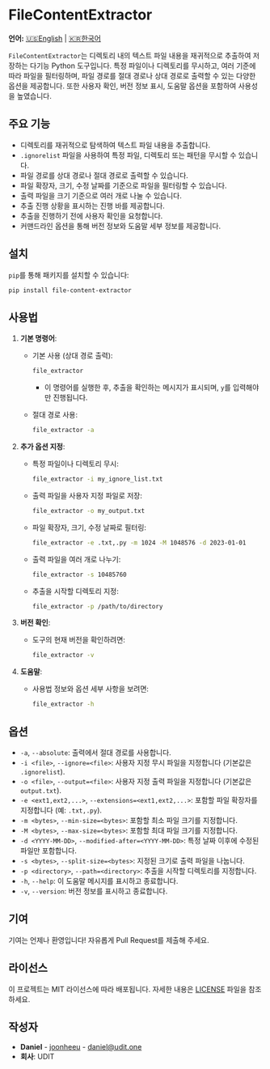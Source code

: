 # FileContentExtractor

**언어:** [🇺🇸English](README.md) | [🇰🇷한국어](README_ko.md)

`FileContentExtractor`는 디렉토리 내의 텍스트 파일 내용을 재귀적으로 추출하여 저장하는 다기능 Python 도구입니다. 특정 파일이나 디렉토리를 무시하고, 여러 기준에 따라 파일을 필터링하며, 파일 경로를 절대 경로나 상대 경로로 출력할 수 있는 다양한 옵션을 제공합니다. 또한 사용자 확인, 버전 정보 표시, 도움말 옵션을 포함하여 사용성을 높였습니다.

## 주요 기능

- 디렉토리를 재귀적으로 탐색하여 텍스트 파일 내용을 추출합니다.
- `.ignorelist` 파일을 사용하여 특정 파일, 디렉토리 또는 패턴을 무시할 수 있습니다.
- 파일 경로를 상대 경로나 절대 경로로 출력할 수 있습니다.
- 파일 확장자, 크기, 수정 날짜를 기준으로 파일을 필터링할 수 있습니다.
- 출력 파일을 크기 기준으로 여러 개로 나눌 수 있습니다.
- 추출 진행 상황을 표시하는 진행 바를 제공합니다.
- 추출을 진행하기 전에 사용자 확인을 요청합니다.
- 커맨드라인 옵션을 통해 버전 정보와 도움말 세부 정보를 제공합니다.

## 설치

`pip`를 통해 패키지를 설치할 수 있습니다:

```bash
pip install file-content-extractor
```

## 사용법

1. **기본 명령어**:

   - 기본 사용 (상대 경로 출력):

     ```bash
     file_extractor
     ```

     - 이 명령어를 실행한 후, 추출을 확인하는 메시지가 표시되며, `y`를 입력해야만 진행됩니다.

   - 절대 경로 사용:

     ```bash
     file_extractor -a
     ```

2. **추가 옵션 지정**:

   - 특정 파일이나 디렉토리 무시:

     ```bash
     file_extractor -i my_ignore_list.txt
     ```

   - 출력 파일을 사용자 지정 파일로 저장:

     ```bash
     file_extractor -o my_output.txt
     ```

   - 파일 확장자, 크기, 수정 날짜로 필터링:

     ```bash
     file_extractor -e .txt,.py -m 1024 -M 1048576 -d 2023-01-01
     ```

   - 출력 파일을 여러 개로 나누기:

     ```bash
     file_extractor -s 10485760
     ```

   - 추출을 시작할 디렉토리 지정:

     ```bash
     file_extractor -p /path/to/directory
     ```

3. **버전 확인**:

   - 도구의 현재 버전을 확인하려면:

     ```bash
     file_extractor -v
     ```

4. **도움말**:

   - 사용법 정보와 옵션 세부 사항을 보려면:

     ```bash
     file_extractor -h
     ```

## 옵션

- `-a`, `--absolute`: 출력에서 절대 경로를 사용합니다.
- `-i <file>`, `--ignore=<file>`: 사용자 지정 무시 파일을 지정합니다 (기본값은 `.ignorelist`).
- `-o <file>`, `--output=<file>`: 사용자 지정 출력 파일을 지정합니다 (기본값은 `output.txt`).
- `-e <ext1,ext2,...>`, `--extensions=<ext1,ext2,...>`: 포함할 파일 확장자를 지정합니다 (예: `.txt,.py`).
- `-m <bytes>`, `--min-size=<bytes>`: 포함할 최소 파일 크기를 지정합니다.
- `-M <bytes>`, `--max-size=<bytes>`: 포함할 최대 파일 크기를 지정합니다.
- `-d <YYYY-MM-DD>`, `--modified-after=<YYYY-MM-DD>`: 특정 날짜 이후에 수정된 파일만 포함합니다.
- `-s <bytes>`, `--split-size=<bytes>`: 지정된 크기로 출력 파일을 나눕니다.
- `-p <directory>`, `--path=<directory>`: 추출을 시작할 디렉토리를 지정합니다.
- `-h`, `--help`: 이 도움말 메시지를 표시하고 종료합니다.
- `-v`, `--version`: 버전 정보를 표시하고 종료합니다.

## 기여

기여는 언제나 환영입니다! 자유롭게 Pull Request를 제출해 주세요.

## 라이선스

이 프로젝트는 MIT 라이선스에 따라 배포됩니다. 자세한 내용은 [LICENSE](LICENSE) 파일을 참조하세요.

## 작성자

- **Daniel** - [joonheeu](https://github.com/joonheeu) - daniel@udit.one
- **회사**: UDIT